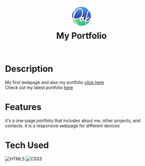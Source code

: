 <div align="center">
      <h1> <img src="img/logo.png" width="80px"><br/>My Portfolio </h1>
     </div>
<p align="center"> 
<a href="https://twitter.com/rakkpoper" target="_blank"><img alt="" src="https://img.shields.io/badge/Twitter-1DA1F2?style=normal&logo=twitter&logoColor=white" style="vertical-align:center" /></a> 
<a href="https://www.instagram.com/" target="_blank"><img alt="" src="https://img.shields.io/badge/Instagram-E4405F?style=normal&logo=instagram&logoColor=white" style="vertical-align:center" /></a> 
<a href="}" target="_blank">
<img alt="" src="https://img.shields.io/badge/LinkedIn-0077B5?style=normal&logo=linkedin&logoColor=white" style="vertical-align:center" /></a> 
</p>

# Description

My first webpage and also my portfolio
<a href="https://voidrak.github.io/" target="_blank">click here </a>
</br>
Check out my latest portfolio 
<a href="https://nahomdev.me" target="_blank">here </a>
# Features

it's a one-page portfolio that includes about me, other projects, and contacts. it is a responsive webpage for different devices


# Tech Used

![HTML5](https://img.shields.io/badge/html5-%23E34F26.svg?style=for-the-badge&logo=html5&logoColor=white) ![CSS3](https://img.shields.io/badge/css3-%231572B6.svg?style=for-the-badge&logo=css3&logoColor=white)
